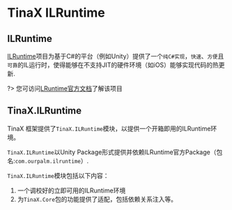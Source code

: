 # TinaX ILRuntime

## ILRuntime

[ILRuntime](https://github.com/Ourpalm/ILRuntime ':ignore')项目为基于C#的平台（例如Unity）提供了一个`纯C#实现`，`快速`、`方便`且`可靠`的IL运行时，使得能够在不支持JIT的硬件环境（如iOS）能够实现代码的热更新.

?> 您可访问[LRuntime官方文档](https://ourpalm.github.io/ILRuntime/ ':ignore')了解该项目

## TinaX.ILRuntime

TinaX 框架提供了`TinaX.ILRuntime`模块，以提供一个开箱即用的ILRuntime环境。

`TinaX.ILRuntime`以Unity Package形式提供并依赖ILRuntime官方Package（包名:`com.ourpalm.ilruntime`）.

`TinaX.ILRuntime`模块包括以下内容：
1. 一个调校好的立即可用的ILRuntime环境
2. 为`TinaX.Core`包的功能提供了适配，包括依赖关系注入等。